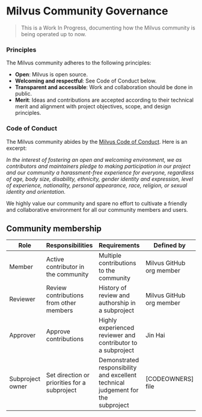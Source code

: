 # Milvus Community Governance

> This is a Work In Progress, documenting how the Milvus community is being operated up to now.

### Principles

The Milvus community adheres to the following principles:

- **Open**: Milvus is open source. 
- **Welcoming and respectful**: See Code of Conduct below.
- **Transparent and accessible**: Work and collaboration should be done in public. 
- **Merit**: Ideas and contributions are accepted according to their technical merit and alignment with project objectives, scope, and design principles.

### Code of Conduct

The Milvus community abides by the [Milvus Code of Conduct](CODE_OF_CONDUCT.md). Here is an excerpt:

*In the interest of fostering an open and welcoming environment, we as contributors and maintainers pledge to making participation in our project and our community a harassment-free experience for everyone, regardless of age, body size, disability, ethnicity, gender identity and expression, level of experience, nationality, personal appearance, race, religion, or sexual identity and orientation.*

We highly value our community and spare no effort to cultivate a friendly and collaborative environment for all our community members and users. 

## Community membership

| Role             | Responsibilities                             | Requirements                                                 | Defined by               |
| ---------------- | -------------------------------------------- | ------------------------------------------------------------ | ------------------------ |
| Member           | Active contributor in the community          | Multiple contributions to the community                      | Milvus GitHub org member |
| Reviewer         | Review contributions from other members      | History of review and authorship in a subproject             | Milvus GitHub org member |
| Approver         | Approve contributions                        | Highly experienced reviewer and contributor to a subproject  | Jin Hai                  |
| Subproject owner | Set direction or priorities for a subproject | Demonstrated responsibility and excellent technical judgement for the subproject | [CODEOWNERS] file        |

